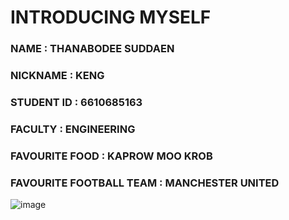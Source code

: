 # INTRODUCING MYSELF
### NAME : THANABODEE SUDDAEN
### NICKNAME : KENG
### STUDENT ID : 6610685163
### FACULTY : ENGINEERING
### FAVOURITE FOOD : KAPROW MOO KROB
### FAVOURITE FOOTBALL TEAM : MANCHESTER UNITED

![image](https://github.com/user-attachments/assets/087030df-08c1-4cb1-aa9a-0d8a748c193e)
